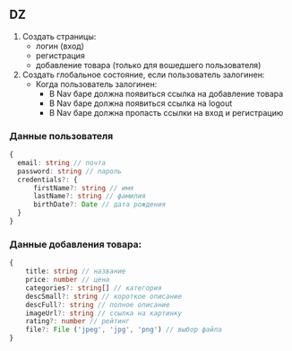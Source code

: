 ## DZ

1. Создать страницы:
   - логин (вход)
   - регистрация
   - добавление товара (только для вошедшего пользователя)
2. Создать глобальное состояние, если пользователь залогинен:
   - Когда пользователь залогинен:
     - В Nav баре должна появиться ссылка на добавление товара
     - В Nav баре должна появиться ссылка на logout
     - В Nav баре должна пропасть ссылки на вход и регистрацию

### Данные пользователя

```ts
{
  email: string // почта
  password: string // пароль
  credentials?: {
      firstName?: string // имя
      lastName?: string // фамилия
      birthDate?: Date // дата рождения
  }
}
```

### Данные добавления товара:

```ts
{
    title: string // название
    price: number // цена
    categories?: string[] // категория
    descSmall?: string // короткое описание
    descFull?: string // полное описание
    imageUrl?: string // ссылка на картинку
    rating?: number // рейтинг
    file?: File ('jpeg', 'jpg', 'png') // выбор файла
}
```
